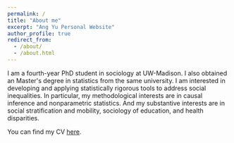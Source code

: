 ```yaml
---
permalink: /
title: "About me"
excerpt: "Ang Yu Personal Website"
author_profile: true
redirect_from: 
  - /about/
  - /about.html
---
```



I am a fourth-year PhD student in sociology at UW-Madison. I also obtained an Master's degree in statistics from the same university. I am interested in developing and applying statistically rigorous tools to address social inequalities. In particular, my methodological interests are in causal inference and nonparametric statistics. And my substantive interests are in social stratification and mobility, sociology of education, and health disparities.

You can find my CV [here](https://ang-yu.github.io/files/MyCV.pdf).
